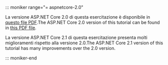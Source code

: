 ::: moniker range="= aspnetcore-2.0"

<span data-ttu-id="d9e0c-101">La versione ASP.NET Core 2.0 di questa esercitazione è disponibile in [questo file PDF](https://github.com/aspnet/Docs/tree/master/aspnetcore/data/ef-rp/intro/PDF-6-18-18.pdf).</span><span class="sxs-lookup"><span data-stu-id="d9e0c-101">The ASP.NET Core 2.0 version of this tutorial can be found in [this PDF file](https://github.com/aspnet/Docs/tree/master/aspnetcore/data/ef-rp/intro/PDF-6-18-18.pdf).</span></span>

<span data-ttu-id="d9e0c-102">La versione ASP.NET Core 2.1 di questa esercitazione presenta molti miglioramenti rispetto alla versione 2.0.</span><span class="sxs-lookup"><span data-stu-id="d9e0c-102">The ASP.NET Core 2.1 version of this tutorial has many improvements over the 2.0 version.</span></span>

::: moniker-end

